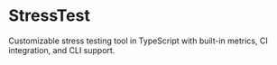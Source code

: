 # StressTest
Customizable stress testing tool in TypeScript with built-in metrics, CI integration, and CLI support.
